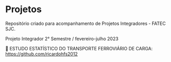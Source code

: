 # Projetos
Repositório criado para acompanhamento de Projetos Integradores - FATEC SJC.

Projeto Integrador 2° Semestre / fevereiro-julho 2023

🚂 ESTUDO ESTATÍSTICO DO TRANSPORTE FERROVIÁRIO DE CARGA: https://github.com/ricardohfs2012
